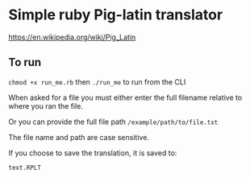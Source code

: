 # Simple ruby  Pig-latin translator

https://en.wikipedia.org/wiki/Pig_Latin

## To run
``
chmod +x run_me.rb
``
then
``
./run_me
`` to run from the CLI

When asked for a file you must either enter the full filename relative to where you ran the file.

Or you can provide the full file path ```/example/path/to/file.txt```

The file name and path are case sensitive. 

If you choose to save the translation, it is saved to:

``
text.RPLT
``

